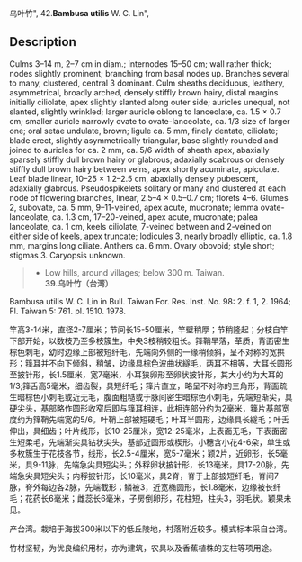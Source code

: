 乌叶竹",
42.**Bambusa utilis** W. C. Lin",

## Description
Culms 3–14 m, 2–7 cm in diam.; internodes 15–50 cm; wall rather thick; nodes slightly prominent; branching from basal nodes up. Branches several to many, clustered, central 3 dominant. Culm sheaths deciduous, leathery, asymmetrical, broadly arched, densely stiffly brown hairy, distal margins initially ciliolate, apex slightly slanted along outer side; auricles unequal, not slanted, slightly wrinkled; larger auricle oblong to lanceolate, ca. 1.5 × 0.7 cm; smaller auricle narrowly ovate to ovate-lanceolate, ca. 1/3 size of larger one; oral setae undulate, brown; ligule ca. 5 mm, finely dentate, ciliolate; blade erect, slightly asymmetrically triangular, base slightly rounded and joined to auricles for ca. 2 mm, ca. 5/6 width of sheath apex, abaxially sparsely stiffly dull brown hairy or glabrous; adaxially scabrous or densely stiffly dull brown hairy between veins, apex shortly acuminate, apiculate. Leaf blade linear, 10–25 × 1.2–2.5 cm, abaxially densely pubescent, adaxially glabrous. Pseudospikelets solitary or many and clustered at each node of flowering branches, linear, 2.5–4 × 0.5–0.7 cm; florets 4–6. Glumes 2, subovate, ca. 5 mm, 9–11-veined, apex acute, mucronate; lemma ovate-lanceolate, ca. 1.3 cm, 17–20-veined, apex acute, mucronate; palea lanceolate, ca. 1 cm, keels ciliolate, 7-veined between and 2-veined on either side of keels, apex truncate; lodicules 3, nearly broadly elliptic, ca. 1.8 mm, margins long ciliate. Anthers ca. 6 mm. Ovary obovoid; style short; stigmas 3. Caryopsis unknown.

> * Low hills, around villages; below 300 m. Taiwan.
**39.乌叶竹（台湾）**

Bambusa utilis W. C. Lin in Bull. Taiwan For. Res. Inst. No. 98: 2. f. 1, 2. 1964; Fl. Taiwan 5: 761. pl. 1510. 1978.

竿高3-14米，直径2-7厘米；节间长15-50厘米，竿壁稍厚；节稍隆起；分枝自竿下部开始，以数枝乃至多枝簇生，中央3枝稍较粗长。箨鞘早落，革质，背面密生棕色刺毛，幼时边缘上部被短纤毛，先端向外侧的一缘稍倾斜，呈不对称的宽拱形；箨耳并不向下倾斜，稍皱，边缘具棕色波曲状繸毛，两耳不相等，大耳长圆形至披针形，长1.5厘米，宽7毫米，小耳狭卵形至卵状披针形，其大小约为大耳的1/3;箨舌高5毫米，细齿裂，具短纤毛；箨片直立，略呈不对称的三角形，背面疏生暗棕色小刺毛或近无毛，腹面粗糙或于脉间密生暗棕色小刺毛，先端短渐尖，具硬尖头，基部略作圆形收窄后即与箨耳相连，此相连部分约为2毫米，箨片基部宽度约为箨鞘先端宽的5/6。叶鞘上部被短硬毛；叶耳半圆形，边缘具长繸毛；叶舌伸出，具细齿；叶片线形，长10-25厘米，宽12-25毫米，上表面无毛，下表面密生短柔毛，先端渐尖具钻状尖头，基部近圆形或楔形。小穗含小花4-6朵，单生或多枚簇生于花枝各节，线形，长2.5-4厘米，宽5-7毫米；颖2片，近卵形，长5毫米，具9-11脉，先端急尖具短尖头；外稃卵状披针形，长13毫米，具17-20脉，先端急尖具短尖头；内稃披针形，长10毫米，具2脊，脊于上部披短纤毛，脊间7脉，脊外每边各2脉，先端截形；鳞被3，近宽椭圆形，长1.8毫米，边缘被长纤毛；花药长6毫米；雌蕊长6毫米，子房倒卵形，花柱短，柱头3，羽毛状。颖果未见。

产台湾。栽培于海拔300米以下的低丘陵地，村落附近较多。模式标本采自台湾。

竹材坚韧，为优良编织用材，亦为建筑，农具以及香蕉植株的支柱等项用途。

